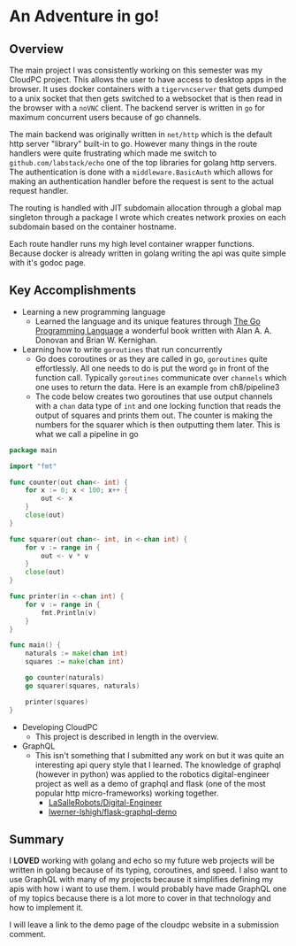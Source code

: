 # An Adventure in go!

## Overview
The main project I was consistently working on this semester was my CloudPC project. This allows the user to have access to desktop apps in the browser. It uses docker containers with a `tigervncserver`  that gets dumped to a unix socket that then gets switched to a websocket that is then read in the browser with a `noVNC` client. The backend server is written in `go` for maximum concurrent users because of go channels. 

The main backend was originally written in `net/http` which is the default http server "library" built-in to go. However many things in the route handlers were quite frustrating which made me switch to `github.com/labstack/echo` one of the top libraries for golang http servers. The authentication is done with a `middleware.BasicAuth` which allows for making an authentication handler before the request is sent to the actual request handler. 

The routing is handled with JIT subdomain allocation through a global map singleton through a package I wrote which creates network proxies on each subdomain based on the container hostname.

Each route handler runs my high level container wrapper functions. Because docker is already written in golang writing the api was quite simple with it's godoc page. 
## Key Accomplishments
* Learning a new programming language
  * Learned the language and its unique features through [The Go Programming Language](http://www.gopl.io/) a wonderful book written with Alan A. A. Donovan and Brian W. Kernighan.
* Learning how to write `goroutines` that run concurrently
  * Go does coroutines or as they are called in go, `goroutines` quite effortlessly. All one needs to do is put the word `go` in front of the function call. Typically `goroutines` communicate over `channels` which one uses to return the data. Here is an example from ch8/pipeline3 
  * The code below creates two goroutines that use output channels with a `chan` data type of `int` and one locking function that reads the output of squares and prints them out. The counter is making the numbers for the squarer which is then outputting them later. This is what we call a pipeline in go
```go
package main

import "fmt"

func counter(out chan<- int) {
	for x := 0; x < 100; x++ {
		out <- x
	}
	close(out)
}

func squarer(out chan<- int, in <-chan int) {
	for v := range in {
		out <- v * v
	}
	close(out)
}

func printer(in <-chan int) {
	for v := range in {
		fmt.Println(v)
	}
}

func main() {
	naturals := make(chan int)
	squares := make(chan int)

	go counter(naturals)
	go squarer(squares, naturals)

	printer(squares)
}
```  
* Developing CloudPC
  * This project is described in length in the overview.
* GraphQL
  * This isn't something that I submitted any work on but it was quite an interesting api query style that I learned. The knowledge of graphql (however in python) was applied to the robotics digital-engineer project as well as a demo of graphql and flask (one of the most popular http micro-frameworks) working together.
    * [LaSalleRobots/Digital-Engineer](https://github.com/LaSalleRobots/Digital-Engineer)
    * [lwerner-lshigh/flask-graphql-demo](https://github.com/lwerner-lshigh/flask-graphql-demo)

## Summary 
I **LOVED** working with golang and echo so my future web projects will be written in golang because of its typing, coroutines, and speed. I also want to use GraphQL with many of my projects because it simplifies defining my apis with how i want to use them. I would probably have made GraphQL one of my topics because there is a lot more to cover in that technology and how to implement it. 

I will leave a link to the demo page of the cloudpc website in a submission comment.